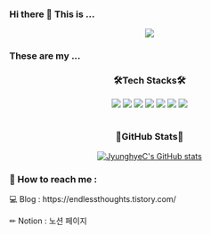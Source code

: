 ### Hi there 👋 This is ...

<div align="center">
  <img src="https://capsule-render.vercel.app/api?type=waving&color=gradient&height=250&section=header&text=JyungHye%20Choi&fontSize=65&fontAlignY=40" />
</div>

### These are my ...

<body>
  <h3 align="center">🛠️Tech Stacks🛠️</h3>
  <div align="center">
    <img src="https://img.shields.io/badge/Java-007396?style=flat-square&logo=Java&logoColor=white">
    <img src="https://img.shields.io/badge/Python-3776AB?style=flat-square&logo=Python&logoColor=white"/>
    <img src="https://img.shields.io/badge/JavaScript-F7DF1E?style=flat-square&logo=JavaScript&logoColor=white"/>
    <img src="https://img.shields.io/badge/MySQL-4479A1?style=flat-square&logo=MySQL&logoColor=white"/>
    <img src="https://img.shields.io/badge/ECLIPSE-2C2255?style=flat-square&logo=Eclipse&logoColor=white"/>
    <img src="https://img.shields.io/badge/SPRINGBOOT-6DB33F?style=flat-square&logo=SpringBoot&logoColor=white"/>
    <img src="https://img.shields.io/badge/NODEJS-339933?style=flat-square&logo=Node.js&logoColor=white"/>
  </div>

  <br>
  <h3 align="center">🔎GitHub Stats🔎</h3>
  <div align="center">
  
  [![JyunghyeC's GitHub stats](https://github-readme-stats.vercel.app/api?username=JyunghyeC&theme=transparent)](https://github.com/anuraghazra/github-readme-stats)
<br>
  </div>
</body>

### 📮 How to reach me : 
<div>
  <p>💻 Blog : https://endlessthoughts.tistory.com/</p>
  <p> ✏ Notion : 노션 페이지 </p>
</div>

<!--
**JyunghyeC/JyunghyeC** is a ✨ _special_ ✨ repository because its `README.md` (this file) appears on your GitHub profile.

Here are some ideas to get you started:

- 🔭 I’m currently working on ...
- 🌱 I’m currently learning ...
- 👯 I’m looking to collaborate on ...
- 🤔 I’m looking for help with ...
- 💬 Ask me about ...
- 📫 How to reach me: ...
- 😄 Pronouns: ...
- ⚡ Fun fact: ...
-->

